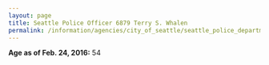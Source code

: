 ```yaml
---
layout: page
title: Seattle Police Officer 6879 Terry S. Whalen
permalink: /information/agencies/city_of_seattle/seattle_police_department/copbook/6879/
---
```


**Age as of Feb. 24, 2016:** 54
